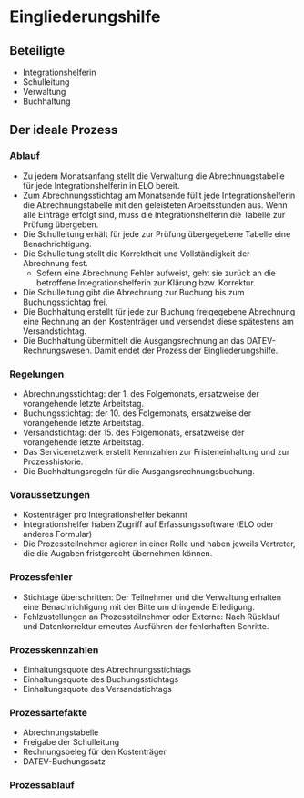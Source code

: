 # Eingliederungshilfe
## Beteiligte
* Integrationshelferin
* Schulleitung
* Verwaltung
* Buchhaltung
## Der ideale Prozess
### Ablauf
* Zu jedem Monatsanfang stellt die Verwaltung die Abrechnungstabelle für jede Integrationshelferin in ELO bereit.
* Zum Abrechnungsstichtag am Monatsende füllt jede Integrationshelferin die Abrechnungstabelle mit den geleisteten Arbeitsstunden aus. Wenn alle Einträge erfolgt sind, muss die Integrationshelferin die Tabelle zur Prüfung übergeben.
* Die Schulleitung erhält für jede zur Prüfung übergegebene Tabelle eine Benachrichtigung.
* Die Schulleitung stellt die Korrektheit und Vollständigkeit der Abrechnung fest. 
  * Sofern eine Abrechnung Fehler aufweist, geht sie zurück an die betroffene Integrationshelferin zur Klärung bzw. Korrektur. 
* Die Schulleitung gibt die Abrechnung zur Buchung bis zum Buchungsstichtag frei.
* Die Buchhaltung erstellt für jede zur Buchung freigegebene Abrechnung eine Rechnung an den Kostenträger und versendet diese spätestens am Versandstichtag.
* Die Buchhaltung übermittelt die Ausgangsrechnung an das DATEV-Rechnungswesen. Damit endet der Prozess der Eingliederungshilfe.
### Regelungen
* Abrechnungsstichtag: der 1. des Folgemonats, ersatzweise der vorangehende letzte Arbeitstag.
* Buchungsstichtag: der 10. des Folgemonats, ersatzweise der vorangehende letzte Arbeitstag.
* Versandstichtag: der 15. des Folgemonats, ersatzweise der vorangehende letzte Arbeitstag.
* Das Servicenetzwerk erstellt Kennzahlen zur Fristeneinhaltung und zur Prozesshistorie.
* Die Buchhaltungsregeln für die Ausgangsrechnungsbuchung.
### Voraussetzungen
* Kostenträger pro Integrationshelfer bekannt
* Integrationshelfer haben Zugriff auf Erfassungssoftware (ELO oder anderes Formular)
* Die Prozessteilnehmer agieren in einer Rolle und haben jeweils Vertreter, die die Augaben fristgerecht übernehmen können.
### Prozessfehler
* Stichtage überschritten: Der Teilnehmer und die Verwaltung erhalten eine Benachrichtigung mit der Bitte um dringende Erledigung.
* Fehlzustellungen an Prozessteilnehmer oder Externe: Nach Rücklauf und Datenkorrektur erneutes Ausführen der fehlerhaften Schritte.
### Prozesskennzahlen
* Einhaltungsquote des Abrechnungsstichtags 
* Einhaltungsquote des Buchungsstichtags 
* Einhaltungsquote des Versandstichtags 
### Prozessartefakte
* Abrechnungstabelle
* Freigabe der Schulleitung
* Rechnungsbeleg für den Kostenträger
* DATEV-Buchungssatz
### Prozessablauf
<style>#js-canvas { background-color: #eeeeee; } </style>
<div class="canvas"><div id="js-canvas"></div></div>
<script>
    var modeler = new BpmnJS({container: $('#js-canvas'), width:'100%',height:800 });
    function openFromUrl(url) { $.ajax(url, { dataType : 'text' }).done(async function(xml) {
        try { await modeler.importXML(xml); modeler.get('canvas').zoom('fit-viewport'); } catch (err) { console.error(err); }});}
openFromUrl('./eingliederungshilfe.bpmn');
</script>

